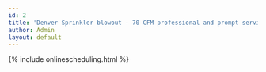 ```yaml
---
id: 2
title: 'Denver Sprinkler blowout - 70 CFM professional and prompt service in Denver Colorado - Sprinkler Repairs and Blowout in Denver 70 CFM and Winterization'
author: Admin
layout: default
---
```


{% include onlinescheduling.html %}